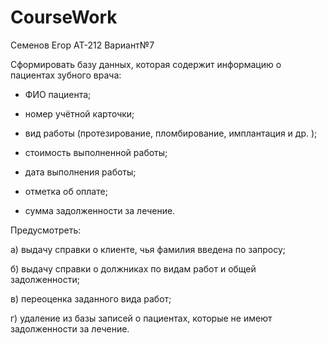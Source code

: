 # CourseWork

Семенов Егор АТ-212 Вариант№7

Сформировать базу данных, которая содержит информацию о пациентах зубного врача:

- ФИО пациента;

- номер учётной карточки;

- вид работы (протезирование, пломбирование, имплантация и др. );

- стоимость выполненной работы;

- дата выполнения работы;

- отметка об оплате;

- сумма задолженности за лечение.


Предусмотреть:

а) выдачу справки о клиенте, чья фамилия введена по запросу;

б) выдачу справки о должниках по видам работ и общей задолженности;

в) переоценка заданного вида работ;

г) удаление из базы записей о пациентах, которые не имеют задолженности за лечение.
